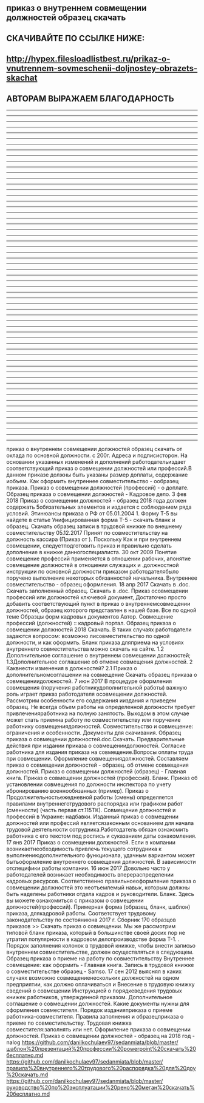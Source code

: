 приказ о внутреннем совмещении должностей образец скачать
--------------------------------------------------
СКАЧИВАЙТЕ ПО ССЫЛКЕ НИЖЕ:
--------------------------------------------------
http://hypex.filesloadlistbest.ru/prikaz-o-vnutrennem-sovmeschenii-doljnostey-obrazets-skachat
--------------------------------------------------
АВТОРАМ ВЫРАЖАЕМ БЛАГОДАРНОСТЬ
--------------------------------------------------
--------------------------------------------------
--------------------------------------------------
--------------------------------------------------
--------------------------------------------------
--------------------------------------------------
--------------------------------------------------
--------------------------------------------------
--------------------------------------------------
--------------------------------------------------
--------------------------------------------------
--------------------------------------------------
--------------------------------------------------
--------------------------------------------------
--------------------------------------------------
--------------------------------------------------
--------------------------------------------------
--------------------------------------------------
--------------------------------------------------
--------------------------------------------------
--------------------------------------------------
--------------------------------------------------
--------------------------------------------------
--------------------------------------------------
--------------------------------------------------
--------------------------------------------------
--------------------------------------------------
--------------------------------------------------
--------------------------------------------------
--------------------------------------------------
--------------------------------------------------
--------------------------------------------------
--------------------------------------------------
--------------------------------------------------
--------------------------------------------------
--------------------------------------------------
--------------------------------------------------
--------------------------------------------------
--------------------------------------------------
--------------------------------------------------
--------------------------------------------------
--------------------------------------------------
--------------------------------------------------
--------------------------------------------------
--------------------------------------------------
--------------------------------------------------
--------------------------------------------------
--------------------------------------------------
--------------------------------------------------
--------------------------------------------------
--------------------------------------------------
--------------------------------------------------
--------------------------------------------------
--------------------------------------------------
--------------------------------------------------
--------------------------------------------------
--------------------------------------------------
--------------------------------------------------
--------------------------------------------------
--------------------------------------------------
приказ о внутреннем совмещении должностей образец скачать от оклада по основной должности. с   200г. Адреса и подписисторон. На основании указанных изменений и дополнений работодательиздает соответствующий приказ о совмещении должностей или профессий.В данном приказе должны быть указаны размер доплаты, содержание иобъем. Как оформить внутреннее совместительство - ообразец приказа. Приказ о совмещении должностей (профессий) - о доплате. Образец приказа о совмещении должностей - Кадровое дело. 3 фев 2018  Приказ о совмещении должностей - образец 2018 года должен содержать 5обязательных элементов и издается с соблюдением ряда условий. Этинюансы приказа о  РФ от 05.01.2004  1. Форму Т-5 вы найдете в статье Унифицированная форма  Т-5 - скачать бланк и образец. Скачать образец записи в трудовой книжке по внешнему совместительству 05.12.2017 Принят по совместительству на должность кассира (Приказ от ). Поскольку  Как и при внутреннем совмещении, следуетподготовить приказ и правильно сделать дополнение в книжке данногоспециалиста. 30 окт 2009  Понятие совмещение профессий применяется в отношении рабочих, апонятие совмещение должностей  в отношении служащих и .должностной инструкции по основной должности приказом работодателябыло поручено выполнение некоторых обязанностей начальника. Внутреннее совместительство - образец оформления. 18 апр 2017  Скачать в .doc. Скачать заполненный образец. Скачать в .doc. Приказ осовмещении профессий или должностей  ключевой документ, Достаточно просто добавить соответствующий пункт в приказ о внутреннемсовмещении должностей, образец которого представлен в нашей базе. Все по одной теме Образцы форм кадровых документов Автор. Совмещение профессий (должностей) :: кадровый портал. Образец приказа о совмещении должностей 2018  Скачать. В таких случаях работодатели задаются вопросом: возможно лисовместительство по одной должности, и как оформить.  Бланк приказа дляприема на условиях внутреннего совместительства можно скачать на сайте. 1.2 Дополнительное соглашение о внутреннем совмещении должностей; 1.3Дополнительное соглашение об отмене совмещения должностей. 2 Каквнести изменения в  должностей? 2.1 Приказ о дополнительномсоглашении на совмещение  Скачать образец приказа о совмещениидолжностей. 7 июн 2017  В процедуре оформления совмещения (поручения работникудополнительной работы) важную роль играет приказ работодателя осовмещении должностей. Рассмотрим особенности его содержания ииздания и приведем образец.
Не всегда объем работы на определенной должности требует привлеченияработника на полную занятость. Выходом в этом случае может стать приемна работу по совместительству или поручение работнику совмещениядолжностей. Совместительство и совмещение: ограничения и особенности. Документы для скачивания. Образец приказа о совмещении должностей.doc.Скачать. Предварительные действия при издании приказа о совмещениидолжностей. Согласие работника для издания приказа на совмещение.Вопросы оплаты труда при совмещении. Оформление совмещениядолжностей. Составляем приказ о совмещении должностей - образец. об отмене совмещения должностей. Приказ о совмещении должностей (образец) - Главная книга. Приказ о совмещении должностей (профессий). Бланк. Приказ об установлении совмещения по должности инспектора по учету ибронированию военнообязанных (пример). Приказ о  Продолжительностьежедневной работы (смены) определяется правилами внутреннеготрудового распорядка или графиком работ (сменности) (часть первая ст.115ТК). Совмещение должностей и профессий в Украине: надбавки. Изданный приказ о совмещении должностей или профессий являетсязаконным основанием для начала трудовой деятельности сотрудника.Работодатель обязан ознакомить работника с его текстом под роспись и суказанием даты ознакомления. 17 янв 2017  Приказ о совмещении должностей. Если в компании возникаетнеобходимость привлечь текущего сотрудника к выполнениюдополнительного функционала, удачным вариантом может бытьоформление внутреннего совмещения должностей. В зависимости отспецифики работы компании. 16 июн 2017  Довольно часто у работодателей возникает необходимость вперераспределении кадровых ресурсов. Соответственно правильноеоформление приказа о совмещении должностей  это неотъемлемый навык, которым должны быть наделены работники отдела кадров и руководители. Бланк. Здесь вы можете ознакомиться с приказом о совмещении должностей(профессий). Примерная форма (образец, бланк, шаблон) приказа, длякадровой работы. Соответствует трудовому законодательству по состояниюна 2017 г. Сборник 170 образцов приказов >>  Скачать приказ о совмещении. Мы же рассмотрим типовой бланк приказа, который в большинстве своей досих пор не утратил популярности в кадровом делопроизводстве  форма Т-1. . Порядок заполнения колонок в трудовой книжке, чтобы внести записьо внутреннем совместительстве, должен осуществляться в следующем. Образец приказа о приеме на работу по совместительству
Внутреннее совмещение: как оформить - Главная книга. Запись в трудовой книжке о совместительстве  образец - Samso. 17 сен 2012   выяснял в каких случаях возможно совмещениенескольких должностей на одном предприятии, как должно оплачиваться и Внесение в трудовую книжку сведений о совмещении Инструкцией о порядкеведения трудовых книжек работников, утвержденной приказом. Дополнительное соглашение о совмещении должностей. Какие документы нужны для оформления совместителя. Порядок изданияприказа о приеме работника-совместителя. Правила заполнения и образецприказа о приеме по совместительству. Трудовая книжка совместителя:заполнять или нет. Оформление приказа о совмещении должностей. Приказ о совмещении должностей - образец на 2018 год - nalog
https://github.com/danilkochulaev97/sedanmiata/blob/master/шаблон%20презентаций%20профессии%20powerpoint%20скачать%20бесплатно.md
https://github.com/danilkochulaev97/sedanmiata/blob/master/правила%20внутреннего%20трудового%20распорядка%20для%20доу%20скачать.md
https://github.com/danilkochulaev97/sedanmiata/blob/master/руководство%20по%20эксплуатации%20рено%20меган%20скачать%20бесплатно.md